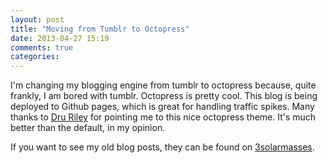 ```yaml
---
layout: post
title: "Moving from Tumblr to Octopress"
date: 2013-04-27 15:19
comments: true
categories: 
---
```



I'm changing my blogging engine from tumblr to octopress because, quite frankly, I am bored with tumblr. Octopress is pretty cool. This blog is being deployed to Github pages, which is great for handling traffic spikes. Many thanks to [Dru Riley](https://twitter.com/DruRly) for pointing me to this nice octopress theme. It's much better than the default, in my opinion.

If you want to see my old blog posts, they can be found on [3solarmasses](http://blog.3solarmasses.com).